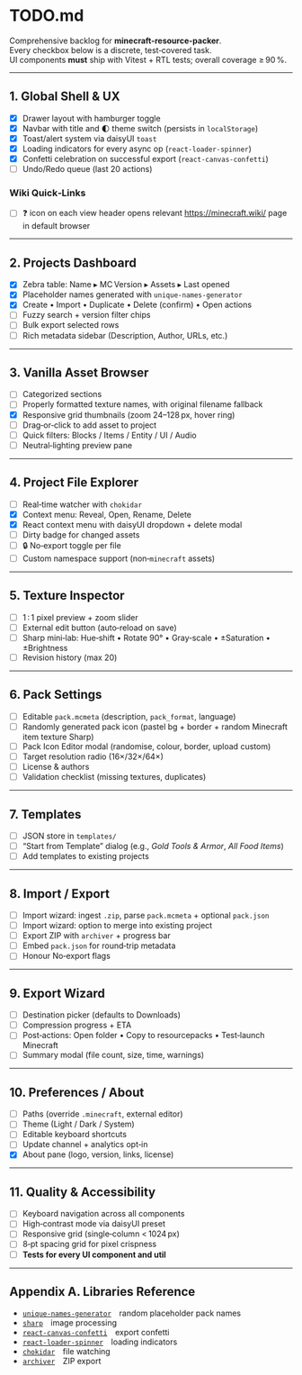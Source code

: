 # TODO.md

Comprehensive backlog for **minecraft-resource-packer**.  
Every checkbox below is a discrete, test‑covered task.  
UI components **must** ship with Vitest + RTL tests; overall coverage ≥ 90 %.

---

## 1. Global Shell & UX

- [x] Drawer layout with hamburger toggle
- [x] Navbar with title and 🌓 theme switch (persists in `localStorage`)
- [x] Toast/alert system via daisyUI `toast`
- [x] Loading indicators for every async op (`react-loader-spinner`)
- [x] Confetti celebration on successful export (`react-canvas-confetti`)
- [ ] Undo/Redo queue (last 20 actions)

### Wiki Quick‑Links

- [ ] ❓ icon on each view header opens relevant <https://minecraft.wiki/> page in default browser

---

## 2. Projects Dashboard

- [x] Zebra table: Name ▸ MC Version ▸ Assets ▸ Last opened
- [x] Placeholder names generated with `unique-names-generator`
- [x] Create • Import • Duplicate • Delete (confirm) • Open actions
- [ ] Fuzzy search + version filter chips
- [ ] Bulk export selected rows
- [ ] Rich metadata sidebar (Description, Author, URLs, etc.)

---

## 3. Vanilla Asset Browser

- [ ] Categorized sections
- [ ] Properly formatted texture names, with original filename fallback
- [x] Responsive grid thumbnails (zoom 24–128 px, hover ring)
- [ ] Drag‑or‑click to add asset to project
- [ ] Quick filters: Blocks / Items / Entity / UI / Audio
- [ ] Neutral‑lighting preview pane

---

## 4. Project File Explorer

- [ ] Real‑time watcher with `chokidar`
- [x] Context menu: Reveal, Open, Rename, Delete
- [x] React context menu with daisyUI dropdown + delete modal
- [ ] Dirty badge for changed assets
- [ ] 🔒 No‑export toggle per file
- [ ] Custom namespace support (non‑`minecraft` assets)

---

## 5. Texture Inspector

- [ ] 1 : 1 pixel preview + zoom slider
- [ ] External edit button (auto‑reload on save)
- [ ] Sharp mini‑lab: Hue‑shift • Rotate 90° • Gray‑scale • ±Saturation • ±Brightness
- [ ] Revision history (max 20)

---

## 6. Pack Settings

- [ ] Editable `pack.mcmeta` (description, `pack_format`, language)
- [ ] Randomly generated pack icon (pastel bg + border + random Minecraft item texture Sharp)
- [ ] Pack Icon Editor modal (randomise, colour, border, upload custom)
- [ ] Target resolution radio (16×/32×/64×)
- [ ] License & authors
- [ ] Validation checklist (missing textures, duplicates)

---

## 7. Templates

- [ ] JSON store in `templates/`
- [ ] “Start from Template” dialog (e.g., _Gold Tools & Armor_, _All Food Items_)
- [ ] Add templates to existing projects

---

## 8. Import / Export

- [ ] Import wizard: ingest `.zip`, parse `pack.mcmeta` + optional `pack.json`
- [ ] Import wizard: option to merge into existing project
- [ ] Export ZIP with `archiver` + progress bar
- [ ] Embed `pack.json` for round‑trip metadata
- [ ] Honour No‑export flags

---

## 9. Export Wizard

- [ ] Destination picker (defaults to Downloads)
- [ ] Compression progress + ETA
- [ ] Post‑actions: Open folder • Copy to resourcepacks • Test‑launch Minecraft
- [ ] Summary modal (file count, size, time, warnings)

---

## 10. Preferences / About

- [ ] Paths (override `.minecraft`, external editor)
- [ ] Theme (Light / Dark / System)
- [ ] Editable keyboard shortcuts
- [ ] Update channel + analytics opt‑in
- [x] About pane (logo, version, links, license)

---

## 11. Quality & Accessibility

- [ ] Keyboard navigation across all components
- [ ] High‑contrast mode via daisyUI preset
- [ ] Responsive grid (single‑column < 1024 px)
- [ ] 8‑pt spacing grid for pixel crispness
- [ ] **Tests for every UI component and util**

---

## Appendix A. Libraries Reference

- [`unique-names-generator`](https://www.npmjs.com/package/unique-names-generator) random placeholder pack names
- [`sharp`](https://www.npmjs.com/package/sharp) image processing
- [`react-canvas-confetti`](https://www.npmjs.com/package/react-canvas-confetti) export confetti
- [`react-loader-spinner`](https://www.npmjs.com/package/react-loader-spinner) loading indicators
- [`chokidar`](https://www.npmjs.com/package/chokidar) file watching
- [`archiver`](https://www.npmjs.com/package/archiver) ZIP export
